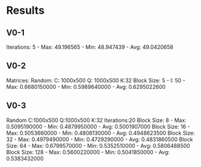 # Results

## V0-1
Iterations: 5 - Max: 49.196565 - Min: 48.947439 - Avg: 49.0420658

## V0-2

Matrices: Random: C: 1000x500 Q: 1000x500 K:32
Block Size: 5 - I: 50 - Max: 0.6680150000 - Min: 0.5989640000 - Avg: 0.6295022600

## V0-3

Random C:1000x500 Q:1000x500 K:32 Iterations:20
Block Size: 8   - Max: 0.5095190000 - Min: 0.4879950000 - Avg: 0.5001907000
Block Size: 16  - Max: 0.5053660000 - Min: 0.4808130000 - Avg: 0.4948623500
Block Size: 32  - Max: 0.4979490000 - Min: 0.4729290000 - Avg: 0.4831860500
Block Size: 64  - Max: 0.6799570000 - Min: 0.5352510000 - Avg: 0.5806488500
Block Size: 128 - Max: 0.5600220000 - Min: 0.5041850000 - Avg: 0.5383432000
